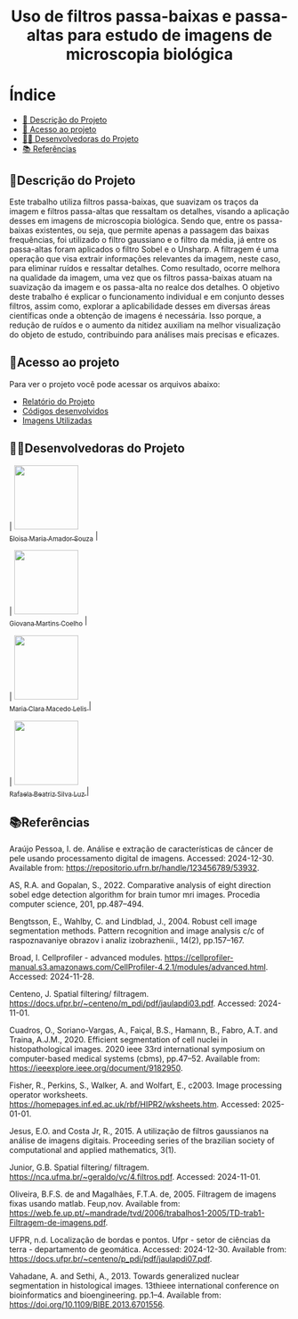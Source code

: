 <h1 align="center"> Uso de filtros passa-baixas e passa-altas para estudo de imagens de microscopia biológica
 </h1>

# Índice 

* [📝 Descrição do Projeto](#descrição-do-projeto)
* [📁 Acesso ao projeto](#acesso-ao-projeto)
* [👩‍💻 Desenvolvedoras do Projeto](#desenvolvedoras-do-projeto)
* [📚 Referências](#referências)

## 📝Descrição do Projeto 

Este trabalho utiliza filtros passa-baixas, que suavizam os traços da imagem e filtros passa-altas que ressaltam os detalhes, visando a aplicação desses em imagens de microscopia biológica. Sendo que, entre os passa-baixas existentes, ou seja, que permite apenas a passagem das baixas frequências, foi utilizado o filtro gaussiano e o filtro da média, já entre os passa-altas foram aplicados o filtro Sobel e o Unsharp. A filtragem é uma operação que visa extrair informações relevantes da imagem, neste caso, para eliminar ruídos e ressaltar detalhes. Como resultado, ocorre melhora na qualidade da imagem, uma vez que os filtros passa-baixas atuam na suavização da imagem e os passa-alta no realce dos detalhes. O objetivo deste trabalho é explicar o funcionamento individual e em conjunto desses filtros, assim como, explorar a aplicabilidade desses em diversas áreas científicas onde a obtenção de imagens é necessária. Isso porque, a redução de ruídos e o aumento da nitidez auxiliam na melhor visualização do objeto de estudo, contribuindo para análises mais precisas e eficazes.

## 📁Acesso ao projeto

Para ver o projeto você pode acessar os arquivos abaixo:
- [Relatório do Projeto]()
- [Códigos desenvolvidos]()
- [Imagens Utilizadas]()

## 👩‍💻Desenvolvedoras do Projeto

| [<img loading="lazy" src="https://avatars.githubusercontent.com/u/172425341?s=400&u=27f1f6f0257dfea068b3b763758914d077f15952&v=4" width=115><br><sub>Eloisa Maria Amador Souza</sub>](https://github.com/settings/profile) |  

| [<img loading="lazy" src="https://avatars.githubusercontent.com/u/172425607?v=4" width=115><br><sub> Giovana Martins Coelho</sub>](https://github.com/giovana2005) |  

| [<img loading="lazy" src="https://avatars.githubusercontent.com/u/172424981?v=4" width=115><br><sub>Maria Clara Macedo Lelis </sub>](https://github.com/ClaraLelis) | 

| [<img loading="lazy" src="https://avatars.githubusercontent.com/u/172425353?v=4" width=115><br><sub> Rafaela Beatriz Silva Luz </sub>](https://github.com/Rafaela-Luz) | 

## 📚Referências

Araújo Pessoa, I. de. Análise e extração de características de câncer de pele usando processamento digital de imagens. Accessed: 2024-12-30. Available from: https://repositorio.ufrn.br/handle/123456789/53932.

AS, R.A. and Gopalan, S., 2022. Comparative analysis of eight direction sobel edge detection algorithm for brain tumor mri images. Procedia computer science, 201, pp.487–494.

Bengtsson, E., Wahlby, C. and Lindblad, J., 2004. Robust cell image segmentation methods. Pattern recognition and image analysis c/c of raspoznavaniye obrazov i analiz izobrazhenii., 14(2), pp.157–167.

Broad, I. Cellprofiler - advanced modules. https://cellprofiler-manual.s3.amazonaws.com/CellProfiler-4.2.1/modules/advanced.html. Accessed: 2024-11-28.

Centeno, J. Spatial filtering/ filtragem. https://docs.ufpr.br/~centeno/m_pdi/pdf/jaulapdi03.pdf. Accessed: 2024-11-01.

Cuadros, O., Soriano-Vargas, A., Faiçal, B.S., Hamann, B., Fabro, A.T. and Traina, A.J.M., 2020. Efficient segmentation of cell nuclei in histopathological images. 2020 ieee 33rd international symposium on computer-based medical systems (cbms), pp.47–52. Available from: https://ieeexplore.ieee.org/document/9182950.

Fisher, R., Perkins, S., Walker, A. and Wolfart, E., c2003. Image processing operator worksheets. https://homepages.inf.ed.ac.uk/rbf/HIPR2/wksheets.htm. Accessed: 2025-01-01.

Jesus, E.O. and Costa Jr, R., 2015. A utilização de filtros gaussianos na análise de imagens digitais. Proceeding series of the brazilian society of computational and applied mathematics, 3(1).

Junior, G.B. Spatial filtering/ filtragem. https://nca.ufma.br/~geraldo/vc/4.filtros.pdf. Accessed: 2024-11-01.

Oliveira, B.F.S. de and Magalhães, F.T.A. de, 2005. Filtragem de imagens fixas usando matlab. Feup,nov. Available from: https://web.fe.up.pt/~mandrade/tvd/2006/trabalhos1-2005/TD-trab1-Filtragem-de-imagens.pdf.

UFPR, n.d. Localização de bordas e pontos. Ufpr - setor de ciências da terra - departamento de geomática. Accessed: 2024-12-30. Available from: https://docs.ufpr.br/~centeno/p_pdi/pdf/jaulapdi07.pdf.

Vahadane, A. and Sethi, A., 2013. Towards generalized nuclear segmentation in histological images. 13thieee international conference on bioinformatics and bioengineering. pp.1–4. Available from: https://doi.org/10.1109/BIBE.2013.6701556.

